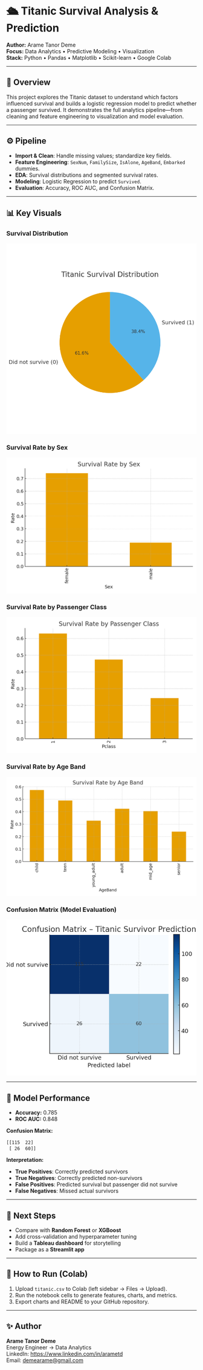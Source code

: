 # 🛳️ Titanic Survival Analysis & Prediction

**Author:** Arame Tanor Deme  
**Focus:** Data Analytics • Predictive Modeling • Visualization  
**Stack:** Python • Pandas • Matplotlib • Scikit-learn • Google Colab

---

## 🎯 Overview
This project explores the Titanic dataset to understand which factors influenced survival and builds a logistic regression model to predict whether a passenger survived. It demonstrates the full analytics pipeline—from cleaning and feature engineering to visualization and model evaluation.

---

## ⚙️ Pipeline
- **Import & Clean**: Handle missing values; standardize key fields.
- **Feature Engineering**: `SexNum`, `FamilySize`, `IsAlone`, `AgeBand`, `Embarked` dummies.
- **EDA**: Survival distributions and segmented survival rates.
- **Modeling**: Logistic Regression to predict `Survived`.
- **Evaluation**: Accuracy, ROC AUC, and Confusion Matrix.

---

## 📊 Key Visuals

### Survival Distribution
![Survival Pie](./survival_pie.png)

### Survival Rate by Sex
![Survival by Sex](./survival_by_sex.png)

### Survival Rate by Passenger Class
![Survival by Class](./survival_by_pclass.png)

### Survival Rate by Age Band
![Survival by Age Band](./survival_by_ageband.png)

### Confusion Matrix (Model Evaluation)
![Confusion Matrix](./confusion_matrix.png)

---

## 🧠 Model Performance
- **Accuracy:** 0.785  
- **ROC AUC:** 0.848

**Confusion Matrix:**
```
[[115  22]
 [ 26  60]]
```

**Interpretation:**
- **True Positives**: Correctly predicted survivors
- **True Negatives**: Correctly predicted non-survivors
- **False Positives**: Predicted survival but passenger did not survive
- **False Negatives**: Missed actual survivors

---

## 🚀 Next Steps
- Compare with **Random Forest** or **XGBoost**
- Add cross-validation and hyperparameter tuning
- Build a **Tableau dashboard** for storytelling
- Package as a **Streamlit app**

---

## 📂 How to Run (Colab)
1. Upload `titanic.csv` to Colab (left sidebar → Files → Upload).
2. Run the notebook cells to generate features, charts, and metrics.
3. Export charts and README to your GitHub repository.

---

## ✨ Author
**Arame Tanor Deme**  
Energy Engineer → Data Analytics  
LinkedIn: https://www.linkedin.com/in/arametd  
Email: demearame@gmail.com
